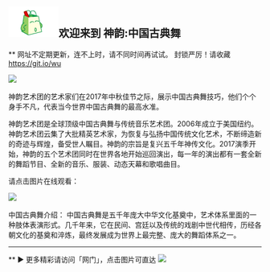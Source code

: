  ## <img src="https://github.com/dedu2017/xw/blob/master/y_0034.gif" ></a>欢迎来到 神韵:中国古典舞 

  ** 网址不定期更新，连不上时，请不同时间再试试。 封锁严厉！请收藏 https://git.io/wu
  

<a href="http://rong.yov.li/?c816711&from=apple&tag=254" target="_blank"><img src="https://github.com/dedu2017/gettruth/blob/master/%E7%A5%9E%E9%9F%B5%E4%B8%AD%E5%9B%BD%E8%88%9E%E6%8E%A8%E5%B9%BF_11.jpg" width="639"></a>

神韵艺术团的艺术家们在2017年中秋佳节之际，展示中国古典舞技巧，他们个个身手不凡，代表当今世界中国古典舞的最高水准。

神韵艺术团是全球顶级中国古典舞与传统音乐艺术团。2006年成立于美国纽约。神韵艺术团云集了大批精英艺术家，为恢复与弘扬中国传统文化艺术，不断缔造新的奇迹与辉煌，备受世人瞩目。神韵的宗旨是复兴五千年神传文化。2017演季开始，神韵的五个艺术团同时在世界各地开始巡回演出，每一年的演出都有一套全新的舞蹈节目、全新的音乐、服装、动态天幕和歌唱曲目。

 请点击图片在线观看：
 
<a href="http://rong.yov.li/?c816711&from=apple&tag=254" target="_blank"><img src="https://github.com/dedu2017/gettruth/blob/master/1.gif" width="639"></a>

中国古典舞介绍：
中国古典舞是五千年庞大中华文化基奠中，艺术体系里面的一种肢体表演形式。几千年来，它在民间、宫廷以及传统的戏剧中世代相传，历经各朝文化的基奠和淬炼，最终发展成为世界上最完整、庞大的舞蹈体系之一。

------------------------------------------------------------

  ** ▶ 更多精彩请访问「网门」，点击图片可直达
<a href="http://rong.yov.li/?from=apple&tag=5258" target="_blank"><img src="https://cloud.githubusercontent.com/assets/18081243/14478287/b9c5c8a4-0157-11e6-8366-5f4616f09815.jpg" width="639"></a>


